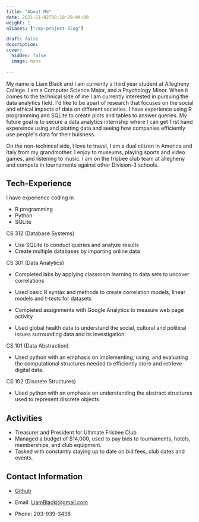```yaml
---
title: "About Me"
date: 2021-11-02T08:10:29-04:00
weight: 1
aliases: ["/my-project-blog"]

draft: false
description: 
cover:
  hidden: false
  image: none
  
---
```


My name is Liam Black and I am currently a third year student at Allegheny College. I am a Computer Science Major, and a Psychology Minor. When it comes to the technical side of me I am currently interested in pursuing the data analytics field. I'd like to be apart of research that focuses on the social and ethical impacts of data on different societies. I have experience using R programming and SQLite to create plots and tables to  answer queries. My future goal is to secure a data analytics internship where I can get first hand expereince using and plotting data and seeing how companies efficiently use people's data for their buisness.

On the non-techincal side, I love to travel, I am a dual citizen in America and Italy from my grandmother. I enjoy to museums, playing sports and video games, and listening to music. I am on the frisbee club team at allegheny and compete in tournaments against other Division-3 schools.

##  Tech-Experience

I have experience coding in
- R programming
- Python
- SQLite

CS 312 (Database Systems)
- Use SQLite to conduct queries and analyze results 
- Create multiple databases by importing online data

CS 301 (Data Analytics)
- Completed labs by applying classroom learning to data sets to uncover correlations
- Used basic R syntax and methods to create correlation models, linear models and t-tests for datasets

- Completed assignments with Google Analytics to measure web page activity
- Used global health data to understand the social, cultural and political issues surrounding data and its investigation.

CS 101 (Data Abstraction)
- Used python with an emphasis on implementing, using, and evaluating the computational structures needed to efficiently store and retrieve digital data.

CS 102 (Discrete Structures)
- Used python with an emphasis on understanding the abstract structures used to represent discrete objects
## Activities

- Treasurer and President for Ultimate Frisbee Club
- Managed a budget of $14,000, used to pay bids to tournaments, hotels, memberships, and club equipment.
- Tasked with constantly staying up to date on bid fees, club dates and events.





## Contact Information

- [Github](https://github.com/LiamBlack3)

- Email: LiamBlackj@gmail.com

- Phone: 203-939-3438